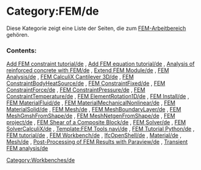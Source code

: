 # Category:FEM/de
Diese Kategorie zeigt eine Liste der Seiten, die zum [FEM-Arbeitbereich](FEM_Workbench/de.md) gehören.

### Contents:

[Add FEM constraint tutorial/de](Add_FEM_constraint_tutorial/de.md) , [Add FEM equation tutorial/de](Add_FEM_equation_tutorial/de.md) , [Analysis of reinforced concrete with FEM/de](Analysis_of_reinforced_concrete_with_FEM/de.md) , [Extend FEM Module/de](Extend_FEM_Module/de.md) , [FEM Analysis/de](FEM_Analysis/de.md) , [FEM CalculiX Cantilever 3D/de](FEM_CalculiX_Cantilever_3D/de.md) , [FEM ConstraintBodyHeatSource/de](FEM_ConstraintBodyHeatSource/de.md) , [FEM ConstraintFixed/de](FEM_ConstraintFixed/de.md) , [FEM ConstraintForce/de](FEM_ConstraintForce/de.md) , [FEM ConstraintPressure/de](FEM_ConstraintPressure/de.md) , [FEM ConstraintTemperature/de](FEM_ConstraintTemperature/de.md) , [FEM ElementRotation1D/de](FEM_ElementRotation1D/de.md) , [FEM Install/de](FEM_Install/de.md) , [FEM MaterialFluid/de](FEM_MaterialFluid/de.md) , [FEM MaterialMechanicalNonlinear/de](FEM_MaterialMechanicalNonlinear/de.md) , [FEM MaterialSolid/de](FEM_MaterialSolid/de.md) , [FEM Mesh/de](FEM_Mesh/de.md) , [FEM MeshBoundaryLayer/de](FEM_MeshBoundaryLayer/de.md) , [FEM MeshGmshFromShape/de](FEM_MeshGmshFromShape/de.md) , [FEM MeshNetgenFromShape/de](FEM_MeshNetgenFromShape/de.md) , [FEM project/de](FEM_project/de.md) , [FEM Shear of a Composite Block/de](FEM_Shear_of_a_Composite_Block/de.md) , [FEM Solver/de](FEM_Solver/de.md) , [FEM SolverCalculiX/de](FEM_SolverCalculiX/de.md) , [Template:FEM Tools navi/de](Template:FEM_Tools_navi/de.md) , [FEM Tutorial Python/de](FEM_Tutorial_Python/de.md) , [FEM tutorial/de](FEM_tutorial/de.md) , [FEM Workbench/de](FEM_Workbench/de.md) , [IfcOpenShell/de](IfcOpenShell/de.md) , [Material/de](Material/de.md) , [Mesh/de](Mesh/de.md) , [Post-Processing of FEM Results with Paraview/de](Post-Processing_of_FEM_Results_with_Paraview/de.md) , [Transient FEM analysis/de](Transient_FEM_analysis/de.md)

[Category:Workbenches/de](Category:Workbenches/de.md)
